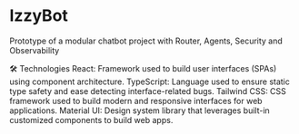 # IzzyBot
Prototype of a modular chatbot project with Router, Agents, Security and Observability

🛠️ Technologies
React: Framework used to build user interfaces (SPAs) using component architecture.
TypeScript: Language used to ensure static type safety and ease detecting interface-related bugs.
Tailwind CSS: CSS framework used to build modern and responsive interfaces for web applications.
Material UI: Design system library that leverages built-in customized components to build web apps.
